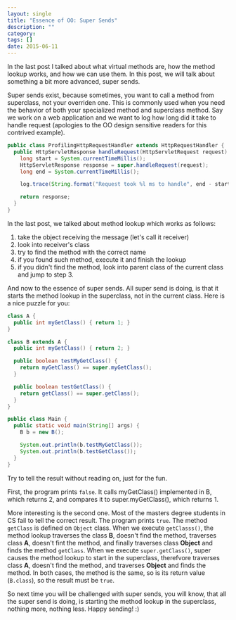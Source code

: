 ```yaml
---
layout: single
title: "Essence of OO: Super Sends"
description: ""
category:
tags: []
date: 2015-06-11
---
```


In the last post I talked about what virtual methods are,
how the method lookup works, and how we can use them.
In this post, we will talk about something a bit more advanced,
super sends.

Super sends exist, because sometimes, you want to call a method from
superclass, not your overriden one. This is commonly used when you need
the behavior of both your specialized method and superclass method. Say
we work on a web application and we want to log how long did it take to
handle request (apologies to the OO design sensitive readers for this
contrived example).

```java
public class ProfilingHttpRequestHandler extends HttpRequestHandler {
  public HttpServletResponse handleRequest(HttpServletRequest request) {
    long start = System.currentTimeMillis();
    HttpServletResponse response = super.handleRequest(request);
    long end = System.currentTimeMillis();

    log.trace(String.format("Request took %l ms to handle", end - start));

    return response;
  }
}
```

In the last post, we talked about method lookup which works as follows:

1. take the object receiving the message (let's call it receiver)
2. look into receiver's class
3. try to find the method with the correct name
4. if you found such method, execute it and finish the lookup
5. if you didn't find the method, look into parent class of the current
   class and jump to step 3.

And now to the essence of super sends. All super send is doing, is that
it starts the method lookup in the superclass, not in the current class.
Here is a nice puzzle for you:

```java
class A {
  public int myGetClass() { return 1; }
}

class B extends A {
  public int myGetClass() { return 2; }

  public boolean testMyGetClass() {
    return myGetClass() == super.myGetClass();
  }

  public boolean testGetClass() {
    return getClass() == super.getClass();
  }
}

public class Main {
  public static void main(String[] args) {
    B b = new B();

    System.out.println(b.testMyGetClass());
    System.out.println(b.testGetClass());
  }
}
```

Try to tell the result without reading on, just for the fun.

First, the program prints `false`. It calls myGetClass() implemented in
B, which returns 2, and compares it to super.myGetClass(), which returns
1.

More interesting is the second one. Most of the masters degree students
in CS fail to tell the correct result. The program prints `true`. The
method `getClass` is defined on `Object` class. When we execute
`getClasss()`, the method lookup traverses the class **B**, doesn't find
the method, traverses class **A**, doesn't fint the method, and finally
traverses class **Object** and finds the method `getClass`. When we
execute `super.getClass()`, super causes the method lookup to start in
the superclass, therefvore traverses class **A**, doesn't find the
method, and traverses **Object** and finds the method. In both cases,
the method is the same, so is its return value (`B.class`), so the
result must be `true`.

So next time you will be challenged with super sends, you will know,
that all the super send is doing, is starting the method lookup in the
superclass, nothing more, nothing less. Happy sending! :)




